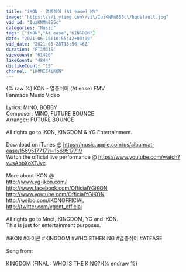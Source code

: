 ```yaml
---
title: "iKON - 열중쉬어 (At ease) MV"
image: "https:\/\/i.ytimg.com\/vi\/IuzKNMn8S5c\/hqdefault.jpg"
vid_id: "IuzKNMn8S5c"
categories: "Music"
tags: ["iKON","At ease","KINGDOM"]
date: "2021-06-15T10:55:42+03:00"
vid_date: "2021-05-28T13:56:46Z"
duration: "PT3M31S"
viewcount: "61416"
likeCount: "4844"
dislikeCount: "15"
channel: "iKONIC4iKON"
---
```

{% raw %}iKON - 열중쉬어 (At ease) FMV<br />Fanmade Music Video<br /><br />Lyrics: MINO, BOBBY<br />Composer: MINO, FUTURE BOUNCE<br />Arranger: FUTURE BOUNCE<br /><br />All rights go to iKON, KINGDOM &amp; YG Entertainment.<br /><br />Download on iTunes @  <a rel="nofollow" target="blank" href="https://music.apple.com/us/album/at-ease/1569517717?i=1569517719">https://music.apple.com/us/album/at-ease/1569517717?i=1569517719</a><br />Watch the official live performance @ <a rel="nofollow" target="blank" href="https://www.youtube.com/watch?v=sAbbXoXTJvc">https://www.youtube.com/watch?v=sAbbXoXTJvc</a><br /><br />More about iKON @<br /><a rel="nofollow" target="blank" href="http://www.yg-ikon.com/">http://www.yg-ikon.com/</a><br /><a rel="nofollow" target="blank" href="http://www.facebook.com/OfficialYGiKON">http://www.facebook.com/OfficialYGiKON</a><br /><a rel="nofollow" target="blank" href="http://www.youtube.com/OfficialYGiKON">http://www.youtube.com/OfficialYGiKON</a><br /><a rel="nofollow" target="blank" href="http://weibo.com/iKONOFFICIAL">http://weibo.com/iKONOFFICIAL</a><br /><a rel="nofollow" target="blank" href="http://twitter.com/ygent_official">http://twitter.com/ygent_official</a><br /><br />All rights go to Mnet, KINGDOM, YG and iKON.<br />This is just for entertainment purposes.<br /><br />#iKON #아이콘 #KINGDOM #WHOISTHEKING #열중쉬어 #ATEASE<br /><br />Song from:<br /><br />KINGDOM (FINAL : WHO IS THE KING?){% endraw %}
